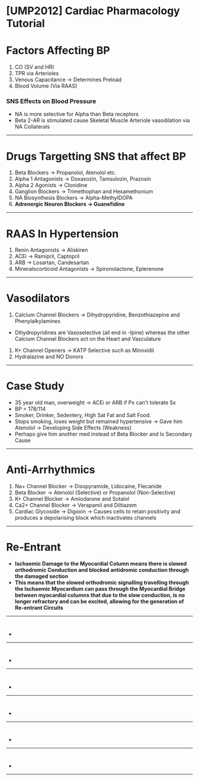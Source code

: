 # [UMP2012] Cardiac Pharmacology Tutorial

# Factors Affecting BP

1. CO (SV and HR)
2. TPR via Arterioles
3. Venous Capacitance → Determines Preload
4. Blood Volume (Via RAAS)

### SNS Effects on Blood Pressure

- NA is more selective for Alpha than Beta receptors
- Beta 2-AR is stimulated cause Skeletal Muscle Arteriole vasodilation via NA Collaterals

---

# Drugs Targetting SNS that affect BP

1. Beta Blockers → Propanolol, Atenolol etc.
2. Alpha 1 Antagonists → Doxasozin, Tamsulozin, Prazosin 
3. Alpha 2 Agonists → Clonidine
4. Ganglion Blockers → Trimethophan and Hexamethonium
5. NA Biosynthesis Blockers → Alpha-MethylDOPA
6. **Adrenergic Neuron Blockers → Guanefidine** 

---

# RAAS In Hypertension

1. Renin Antagonists → Aliskiren
2. ACEi → Ramipril, Captopril
3. ARB → Losartan, Candesartan
4. Mineralocorticoid Antagonists → Spironolactone, Eplerenone

---

# Vasodilators

1. Calcium Channel Blockers → Dihydropyridine, Benzothiazepine and Phenylalkylamines
- Dihydropyridines are Vasoselective (all end in -Ipine) whereas the other Calcium Channel Blockers act on the Heart and Vasculature
1. K+ Channel Openers → KATP Selective such as Minoxidil
2. Hydralazine and NO Donors 

---

# Case Study

- 35 year old man, overweight → ACEi or ARB if Px can't tolerate Sx
- BP = 178/114
- Smoker, Drinker, Sedentery, High Sat Fat and Salt Food.
- Stops smoking, loses weight but remained hypertensive → Gave him Atenolol → Developing Side Effects (Weakness)
- Perhaps give him another med instead of Beta Blocker and Ix Secondary Cause

---

# Anti-Arrhythmics

1. Na+ Channel Blocker → Disopyramide, Lidocaine, Flecanide
2. Beta Blocker → Atenolol (Selective) or Propanolol (Non-Selective)
3. K+ Channel Blocker → Amiodarone and Sotalol
4. Ca2+ Channel Blocker → Verapamil and Diltiazem
5. Cardiac Glycoside → Digoxin → Causes cells to retain positivity and produces a depolarising block which inactivates channels

---

# Re-Entrant

- **Ischaemic Damage to the Myocardial Column means there is slowed orthodromic Conduction and blocked antidromic conduction through the damaged section**
- **This means that the slowed orthodromic signalling travelling through the Ischaemic Myocardium can pass through the Myocardial Bridge between myocardial columns that due to the slow conduction, is no longer refractory and can be excited, allowing for the generation of Re-entrant Circuits**

---

# 

- 

---

# 

- 

---

# 

- 

---

# 

- 

---

# 

- 

---

# 

- 

---